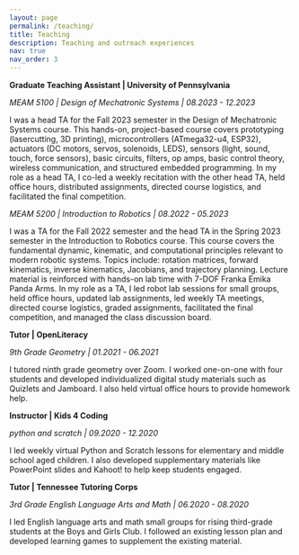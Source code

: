 ```yaml
---
layout: page
permalink: /teaching/
title: Teaching
description: Teaching and outreach experiences
nav: true
nav_order: 3
---
```


**Graduate Teaching Assistant \| University of Pennsylvania**

*MEAM 5100 \| Design of Mechatronic Systems \| 08.2023 - 12.2023*

I was a head TA for the Fall 2023 semester in the Design of Mechatronic Systems course. This hands-on, project-based course covers prototyping (lasercutting, 3D printing), microcontrollers (ATmega32-u4, ESP32), actuators (DC motors, servos, solenoids, LEDS), sensors (light, sound, touch, force sensors), basic circuits, filters, op amps, basic control theory, wireless communication, and structured embedded programming. In my role as a head TA, I co-led a weekly recitation with the other head TA, held office hours, distributed assignments, directed course logistics, and facilitated the final competition.

*MEAM 5200 \| Introduction to Robotics \| 08.2022 - 05.2023*

I was a TA for the Fall 2022 semester and the head TA in the Spring 2023 semester in the Introduction to Robotics course. This course covers the fundamental dynamic, kinematic, and computational principles relevant to modern robotic systems. Topics include: rotation matrices, forward kinematics, inverse kinematics, Jacobians, and trajectory planning. Lecture material is reinforced with hands-on lab time with 7-DOF Franka Emika Panda Arms. In my role as a TA, I led robot lab sessions for small groups, held office hours, updated lab assignments, led weekly TA meetings, directed course logistics, graded assignments, facilitated the final competition, and managed the class discussion board.


**Tutor \| OpenLiteracy**

*9th Grade Geometry \| 01.2021 - 06.2021*

I tutored ninth grade geometry over Zoom. I worked one-on-one with four students and developed individualized digital study materials such as Quizlets and Jamboard. I also held virtual office hours to provide homework help.


**Instructor \| Kids 4 Coding**

*python and scratch \| 09.2020 - 12.2020*

I led weekly virtual Python and Scratch lessons for elementary and middle school aged children. I also developed supplementary materials like PowerPoint slides and Kahoot! to help keep students engaged.

**Tutor \| Tennessee Tutoring Corps**

*3rd Grade English Language Arts and Math \| 06.2020 - 08.2020*


I led English language arts and math small groups for rising third-grade students at the Boys and Girls Club. I followed an existing lesson plan and developed learning games to supplement the existing material.

